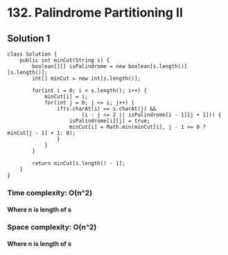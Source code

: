 # 132. Palindrome Partitioning II
## Solution 1
```
class Solution {
    public int minCut(String s) {
        boolean[][] isPalindrome = new boolean[s.length()][s.length()];
    	int[] minCut = new int[s.length()];
    	
    	for(int i = 0; i < s.length(); i++) {
    		minCut[i] = i;
    		for(int j = 0; j <= i; j++) {
    			if(s.charAt(i) == s.charAt(j) &&
    					(i - j <= 2 || isPalindrome[i - 1][j + 1])) {
    				isPalindrome[i][j] = true;
    				minCut[i] = Math.min(minCut[i], j - 1 >= 0 ? minCut[j - 1] + 1: 0);
    			}
    		}
    	}
        
        return minCut[s.length() - 1];
    }
}
```
### Time complexity: O(n^2)
#### Where n is length of s
### Space complexity: O(n^2)
#### Where n is length of s